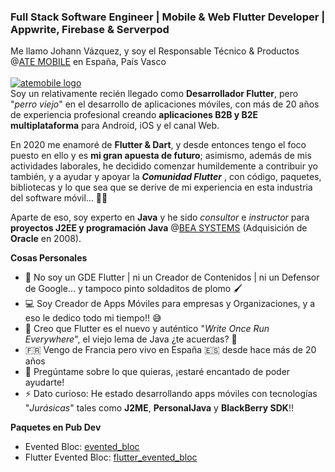 ### Full Stack Software Engineer | Mobile & Web Flutter Developer | Appwrite, Firebase & Serverpod

Me llamo Johann Vázquez, y soy el Responsable Técnico & Productos @[ATE MOBILE][atemobile_link] en España, País Vasco
<br><br>
[![atemobile logo](https://www.ategrupo.com/wp-content/uploads/2021/09/ate_mobile-500x150.jpg)][atemobile_link]
<br>
Soy un relativamente recién llegado como **Desarrollador Flutter**, pero "*perro viejo*" en el desarrollo de aplicaciones móviles, con más de 20 años de experiencia profesional creando **aplicaciones B2B y B2E multiplataforma** para Android, iOS y el canal Web.

En 2020 me enamoré de **Flutter & Dart**, y desde entonces tengo el foco puesto en ello y es __mi gran apuesta de futuro__; asimismo, además de mis actividades laborales, he decidido comenzar humildemente a contribuir yo también, y a ayudar y apoyar la _**Comunidad Flutter**_ , con código, paquetes, bibliotecas y lo que sea que se derive de mi experiencia en esta industria del software móvil... 💙🚀

Aparte de eso, soy experto en **Java** y he sido _consultor_ e _instructor_ para **proyectos J2EE y programación Java** @[BEA SYSTEMS](https://en.wikipedia.org/wiki/BEA_Systems) (Adquisición de **Oracle** en 2008).

**Cosas Personales**

- 🛑 No soy un GDE Flutter | ni un Creador de Contenidos | ni un Defensor de Google... y tampoco pinto soldaditos de plomo 🖌
- 💻 Soy Creador de Apps Móviles para empresas y Organizaciones, y a eso le dedico todo mi tiempo!! 😅
- 💙 Creo que Flutter es el nuevo y auténtico "*Write Once Run Everywhere*", el viejo lema de Java ¿te acuerdas? 🤔
- 🇫🇷 Vengo de Francia pero vivo en España 🇪🇸 desde hace más de 20 años
- 💬 Pregúntame sobre lo que quieras, ¡estaré encantado de poder ayudarte!
- ⚡ Dato curioso: He estado desarrollando apps móviles con tecnologías "*Jurásicas*" tales como **J2ME**, **PersonalJava** y **BlackBerry SDK**!!

**Paquetes en Pub Dev** 

- Evented Bloc: [evented_bloc](https://pub.dev/packages/evented_bloc)
- Flutter Evented Bloc: [flutter_evented_bloc](https://pub.dev/packages/flutter_evented_bloc)

[atemobile_link]: https://mobile.ategrupo.com
